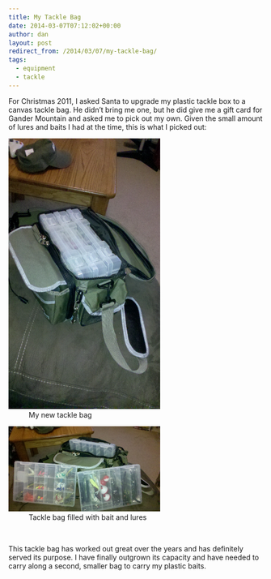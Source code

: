 ```yaml
---
title: My Tackle Bag
date: 2014-03-07T07:12:02+00:00
author: dan
layout: post
redirect_from: /2014/03/07/my-tackle-bag/
tags:
  - equipment
  - tackle
---
```

For Christmas 2011, I asked Santa to upgrade my plastic tackle box to a canvas tackle bag. He didn&#8217;t bring me one, but he did give me a gift card for Gander Mountain and asked me to pick out my own. Given the small amount of lures and baits I had at the time, this is what I picked out:

<div id='gallery-5' class='gallery galleryid-165 gallery-columns-2 gallery-size-responsive-300'>
  <dl class='gallery-item'>
    <dt class='gallery-icon portrait'>
      <a href="/images/my-first-tackle-bag-1456x2592.jpg" rel="lightbox[gallery-5]"><img width="300" height="534" src="/images/my-first-tackle-bag-1456x2592.jpg" class="attachment-responsive-300" alt="My first tackle bag" /></a>
    </dt>
    <dd class='wp-caption-text gallery-caption'>
      My new tackle bag
    </dd>
  </dl>
  <dl class='gallery-item'>
    <dt class='gallery-icon landscape'>
      <a href="/images/my-first-tackle-bag-filled-2592x1456.jpg" rel="lightbox[gallery-5]"><img width="300" height="168" src="/images/my-first-tackle-bag-filled-2592x1456.jpg" class="attachment-responsive-300" alt="Tackle bag filled with bait and lures" /></a>
    </dt>
    <dd class='wp-caption-text gallery-caption'>
      Tackle bag filled with bait and lures
    </dd>
  </dl>
  <br style="clear: both" />
</div>

This tackle bag has worked out great over the years and has definitely served its purpose. I have finally outgrown its capacity and have needed to carry along a second, smaller bag to carry my plastic baits.
